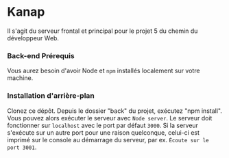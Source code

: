 # Kanap #

Il s'agit du serveur frontal et principal pour le projet 5 du chemin du développeur Web.

### Back-end Prérequis ###

Vous aurez besoin d'avoir Node et `npm` installés localement sur votre machine.

### Installation d'arrière-plan ###

Clonez ce dépôt. Depuis le dossier "back" du projet, exécutez "npm install". Vous
pouvez alors exécuter le serveur avec `Node server`.
Le serveur doit fonctionner sur `localhost` avec le port par défaut `3000`. Si la
serveur s'exécute sur un autre port pour une raison quelconque, celui-ci est imprimé sur le
console au démarrage du serveur, par ex. `Écoute sur le port 3001`.
